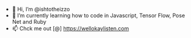 - 👋 Hi, I’m @ishtotheizzo
- 🌱 I’m currently learning how to code in Javascript, Tensor Flow, Pose Net and Ruby 
- 📫 Chck me out [@] https://wellokaylisten.com 

<!---
ishtotheizzo/ishtotheizzo is a ✨ special ✨ repository because its `README.md` (this file) appears on your GitHub profile.
You can click the Preview link to take a look at your changes.
--->
